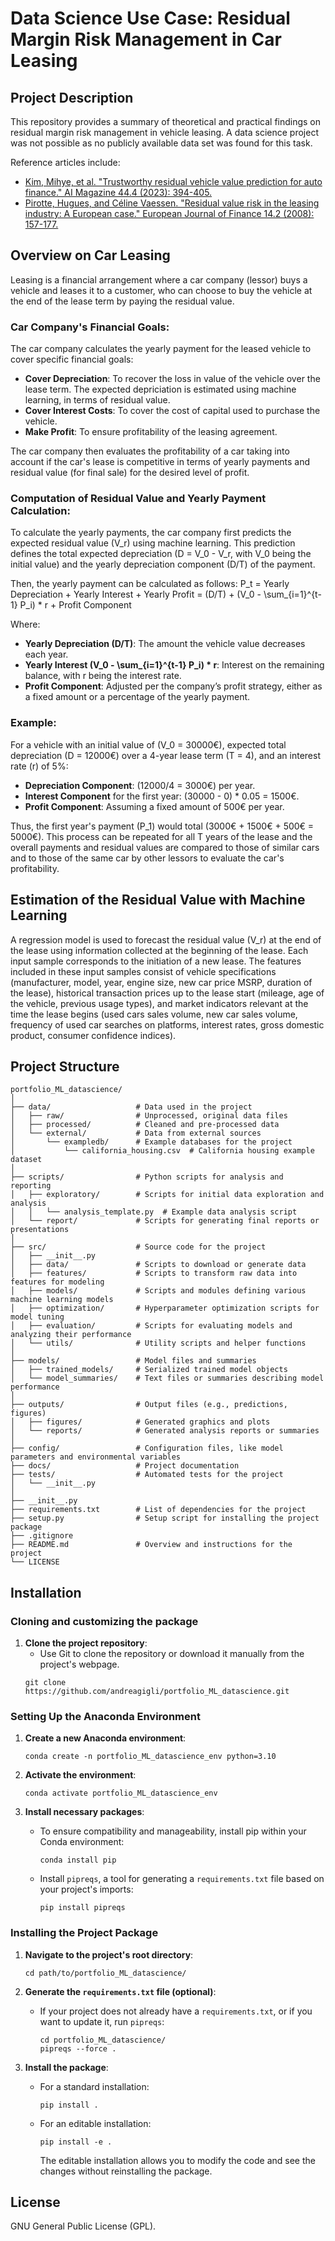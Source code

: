 # Data Science Use Case: Residual Margin Risk Management in Car Leasing

## Project Description
This repository provides a summary of theoretical and practical findings on residual margin risk management in vehicle leasing.
A data science project was not possible as no publicly available data set was found for this task. 

Reference articles include:
* [Kim, Mihye, et al. "Trustworthy residual vehicle value prediction for auto finance." AI Magazine 44.4 (2023): 394-405.](https://onlinelibrary.wiley.com/doi/full/10.1002/aaai.12136)
* [Pirotte, Hugues, and Céline Vaessen. "Residual value risk in the leasing industry: A European case." European Journal of Finance 14.2 (2008): 157-177.](https://www.tandfonline.com/doi/abs/10.1080/13518470701705637)


## Overview on Car Leasing

Leasing is a financial arrangement where a car company (lessor) buys a vehicle and leases it to a customer, who can choose to buy the vehicle at the end of the lease term by paying the residual value.

### Car Company's Financial Goals:
The car company calculates the yearly payment for the leased vehicle to cover specific financial goals:
- **Cover Depreciation**: To recover the loss in value of the vehicle over the lease term. The expected depriciation is estimated using machine learning, in terms of residual value. 
- **Cover Interest Costs**: To cover the cost of capital used to purchase the vehicle.
- **Make Profit**: To ensure profitability of the leasing agreement.

The car company then evaluates the profitability of a car taking into account if the car's lease is competitive in terms of yearly payments and residual value (for final sale) for the desired level of profit. 

### Computation of Residual Value and Yearly Payment Calculation:
To calculate the yearly payments, the car company first predicts the expected residual value (V_r) using machine learning. This prediction defines the total expected depreciation (D = V_0 - V_r, with V_0 being the initial value) and the yearly depreciation component (D/T) of the payment.

Then, the yearly payment can be calculated as follows: 
P_t = Yearly Depreciation + Yearly Interest + Yearly Profit = (D/T) + (V_0 - \sum_{i=1}^{t-1} P_i) * r + Profit Component

Where:
- **Yearly Depreciation (D/T)**: The amount the vehicle value decreases each year.
- **Yearly Interest (V_0 - \sum_{i=1}^{t-1} P_i) * r**: Interest on the remaining balance, with r being the interest rate.
- **Profit Component**: Adjusted per the company’s profit strategy, either as a fixed amount or a percentage of the yearly payment.

### Example:
For a vehicle with an initial value of (V_0 = 30000€), expected total depreciation (D = 12000€) over a 4-year lease term (T = 4), and an interest rate (r) of 5%:
- **Depreciation Component**: (12000/4 = 3000€) per year.
- **Interest Component** for the first year: (30000 - 0) * 0.05 = 1500€.
- **Profit Component**: Assuming a fixed amount of 500€ per year.

Thus, the first year's payment (P_1) would total (3000€ + 1500€ + 500€ = 5000€). This process can be repeated for all T years of the lease and the overall payments and residual values are compared to those of similar cars and to those of the same car by other lessors to evaluate the car's profitability. 


## Estimation of the Residual Value with Machine Learning

A regression model is used to forecast the residual value (V_r) at the end of the lease using information collected at the beginning of the lease. Each input sample corresponds to the initiation of a new lease.  The features included in these input samples consist of vehicle specifications (manufacturer, model, year, engine size, new car price MSRP, duration of the lease), historical transaction prices up to the lease start (mileage, age of the vehicle, previous usage types), and market indicators relevant at the time the lease begins (used cars sales volume, new car sales volume, frequency of used car searches on platforms, interest rates, gross domestic product, consumer confidence indices).


## Project Structure

```
portfolio_ML_datascience/
│
├── data/                   # Data used in the project
│   ├── raw/                # Unprocessed, original data files
│   ├── processed/          # Cleaned and pre-processed data
│   └── external/           # Data from external sources
│       └── exampledb/      # Example databases for the project
│           └── california_housing.csv  # California housing example dataset
│
├── scripts/                # Python scripts for analysis and reporting
│   ├── exploratory/        # Scripts for initial data exploration and analysis
│   │   └── analysis_template.py  # Example data analysis script
│   └── report/             # Scripts for generating final reports or presentations
│
├── src/                    # Source code for the project
│   ├── __init__.py
│   ├── data/               # Scripts to download or generate data
│   ├── features/           # Scripts to transform raw data into features for modeling
│   ├── models/             # Scripts and modules defining various machine learning models
│   ├── optimization/       # Hyperparameter optimization scripts for model tuning
│   ├── evaluation/         # Scripts for evaluating models and analyzing their performance
│   └── utils/              # Utility scripts and helper functions
│
├── models/                 # Model files and summaries
│   ├── trained_models/     # Serialized trained model objects
│   └── model_summaries/    # Text files or summaries describing model performance
│
├── outputs/                # Output files (e.g., predictions, figures)
│   ├── figures/            # Generated graphics and plots
│   └── reports/            # Generated analysis reports or summaries
│
├── config/                 # Configuration files, like model parameters and environmental variables
├── docs/                   # Project documentation
├── tests/                  # Automated tests for the project
│   └── __init__.py
│
├── __init__.py	        		        
├── requirements.txt        # List of dependencies for the project
├── setup.py                # Setup script for installing the project package
├── .gitignore	
├── README.md               # Overview and instructions for the project	
└── LICENSE
```

## Installation

### Cloning and customizing the package

1. **Clone the project repository**:
	- Use Git to clone the repository or download it manually from the project's webpage.
	```
	git clone https://github.com/andreagigli/portfolio_ML_datascience.git
	```


### Setting Up the Anaconda Environment

1. **Create a new Anaconda environment**:
    ```
    conda create -n portfolio_ML_datascience_env python=3.10
    ```

2. **Activate the environment**:
    ```
    conda activate portfolio_ML_datascience_env
    ```

3. **Install necessary packages**:
    - To ensure compatibility and manageability, install pip within your Conda environment:
      ```
      conda install pip
      ```
    - Install `pipreqs`, a tool for generating a `requirements.txt` file based on your project's imports:
      ```
      pip install pipreqs
      ```

### Installing the Project Package

1. **Navigate to the project's root directory**:
      ```
	  cd path/to/portfolio_ML_datascience/
      ```

2. **Generate the `requirements.txt` file (optional)**:
    - If your project does not already have a `requirements.txt`, or if you want to update it, run `pipreqs`:
      ```
	  cd portfolio_ML_datascience/
      pipreqs --force . 
      ```

3. **Install the package**:
    - For a standard installation:
      ```
      pip install .
      ```
    - For an editable installation:
      ```
      pip install -e .
      ```
      The editable installation allows you to modify the code and see the changes without reinstalling the package.
	  

## License

GNU General Public License (GPL).
